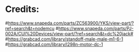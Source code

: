 # Credits: 
#https://www.snapeda.com/parts/ZC563900/YKS/view-part/?ref=search&t=nodemcu
#https://www.snapeda.com/parts/PJ-002A/CUI%20Devices/view-part/?ref=search&t=dc%20jack#
#https://grabcad.com/library/standoff-male-male-m1-6-1
#https://grabcad.com/library/l298n-motor-dc-1

